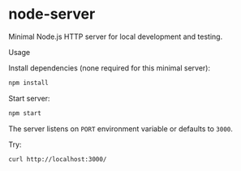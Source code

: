 # node-server

Minimal Node.js HTTP server for local development and testing.

Usage

Install dependencies (none required for this minimal server):

```bash
npm install
```

Start server:

```bash
npm start
```

The server listens on `PORT` environment variable or defaults to `3000`.

Try:

```bash
curl http://localhost:3000/
```
